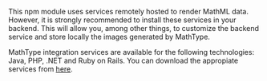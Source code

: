This npm module uses services remotely hosted to render MathML data. However, it is strongly recommended to install these services in your backend. This will allow you, among other things, to customize the backend service and store locally the images generated by MathType.

MathType integration services are available for the following technologies: Java, PHP, .NET and Ruby on Rails. You can download the appropiate services from [here](http://www.wiris.com/en/plugins/services/download).
